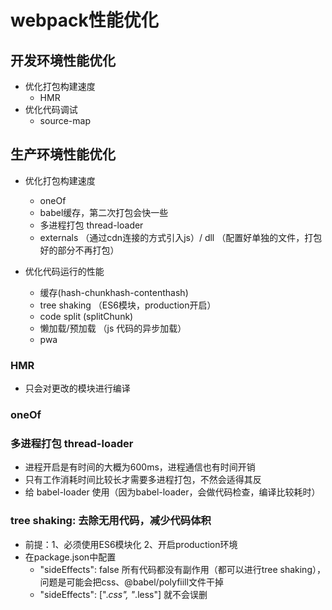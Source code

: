 # webpack性能优化

## 开发环境性能优化
* 优化打包构建速度
  * HMR
* 优化代码调试
  * source-map

## 生产环境性能优化
* 优化打包构建速度
  * oneOf
  * babel缓存，第二次打包会快一些
  * 多进程打包 thread-loader
  * externals （通过cdn连接的方式引入js）/ dll （配置好单独的文件，打包好的部分不再打包）
  
* 优化代码运行的性能
  * 缓存(hash-chunkhash-contenthash)
  * tree shaking （ES6模块，production开启）
  * code split (splitChunk)
  * 懒加载/预加载 （js 代码的异步加载）
  * pwa
  

### HMR
- 只会对更改的模块进行编译

### oneOf

### 多进程打包 thread-loader
- 进程开启是有时间的大概为600ms，进程通信也有时间开销
- 只有工作消耗时间比较长才需要多进程打包，不然会适得其反
- 给 babel-loader 使用（因为babel-loader，会做代码检查，编译比较耗时）

### tree shaking: 去除无用代码，减少代码体积
- 前提：1、必须使用ES6模块化 2、开启production环境
- 在package.json中配置
  - "sideEffects": false 所有代码都没有副作用（都可以进行tree shaking），问题是可能会把css、@babel/polyfiill文件干掉
  - "sideEffects": [".*css", "*.less"] 就不会误删
